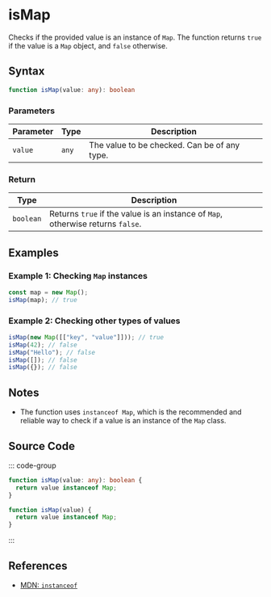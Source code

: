 # isMap  
Checks if the provided value is an instance of `Map`. The function returns `true` if the value is a `Map` object, and `false` otherwise.

## Syntax
```typescript
function isMap(value: any): boolean
```

### Parameters

| Parameter | Type      | Description                               |
|-----------|-----------|-----------------------------------------|
| `value`   | `any`     | The value to be checked. Can be of any type. |

### Return

| Type     | Description                                  |
|----------|----------------------------------------------|
| `boolean`| Returns `true` if the value is an instance of `Map`, otherwise returns `false`. |

## Examples

### Example 1: Checking `Map` instances
```typescript
const map = new Map();
isMap(map); // true
```

### Example 2: Checking other types of values
```typescript
isMap(new Map([["key", "value"]])); // true
isMap(42); // false
isMap("Hello"); // false
isMap([]); // false
isMap({}); // false
```

## Notes
- The function uses `instanceof Map`, which is the recommended and reliable way to check if a value is an instance of the `Map` class.

## Source Code
::: code-group

```typescript
function isMap(value: any): boolean {
  return value instanceof Map;
}
```

```javascript
function isMap(value) {
  return value instanceof Map;
}
```
:::

## References
- [MDN: `instanceof`](https://developer.mozilla.org/en-US/docs/Web/JavaScript/Reference/Operators/instanceof)